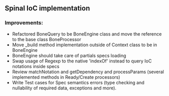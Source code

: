 ## Spinal IoC implementation

### Improvements:

* Refactored BoneQuery to be BoneEngine class and move the reference to the base class BoneProcessor
* Move \_build method implementation outside of Context class to be in BoneEngine
* BoneEngine should take care of partials specs loading
* Swap usage of Regexp to the native 'indexOf' instead to query IoC notations inside specs
* Review matchNotation and getDependency and processParams (several implemented methods in Ready/Create processors)
* Write Test cases for Spec semantics errors (type checking and nullability of required data, exceptions and more).
